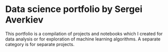 # Data science portfolio by Sergei Averkiev

This portfolio is a compilation of projects and notebooks which I created for data analysis or for exploration of machine learning algorithms. A separate category is for separate projects.
